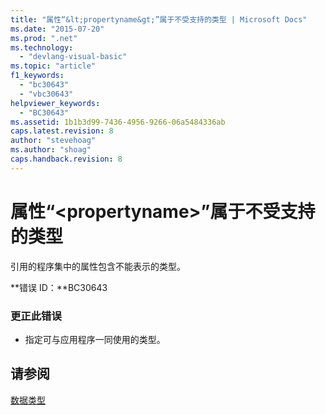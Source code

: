 ```yaml
---
title: "属性“&lt;propertyname&gt;”属于不受支持的类型 | Microsoft Docs"
ms.date: "2015-07-20"
ms.prod: ".net"
ms.technology: 
  - "devlang-visual-basic"
ms.topic: "article"
f1_keywords: 
  - "bc30643"
  - "vbc30643"
helpviewer_keywords: 
  - "BC30643"
ms.assetid: 1b1b3d99-7436-4956-9266-06a5484336ab
caps.latest.revision: 8
author: "stevehoag"
ms.author: "shoag"
caps.handback.revision: 8
---
```

# 属性“&lt;propertyname&gt;”属于不受支持的类型
引用的程序集中的属性包含不能表示的类型。  
  
 **错误 ID：**BC30643  
  
### 更正此错误  
  
-   指定可与应用程序一同使用的类型。  
  
## 请参阅  
 [数据类型](../../visual-basic/programming-guide/language-features/data-types/index.md)